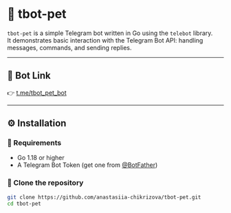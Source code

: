 # 🤖 tbot-pet

`tbot-pet` is a simple Telegram bot written in Go using the `telebot` library.  
It demonstrates basic interaction with the Telegram Bot API: handling messages, commands, and sending replies.

---

## 🔗 Bot Link

👉 [t.me/tbot_pet_bot](https://t.me/chikrizova_bot)

---

## ⚙️ Installation

### 🔸 Requirements

- Go 1.18 or higher
- A Telegram Bot Token (get one from [@BotFather](https://t.me/BotFather))

### 🔸 Clone the repository

```bash
git clone https://github.com/anastasiia-chikrizova/tbot-pet.git
cd tbot-pet
